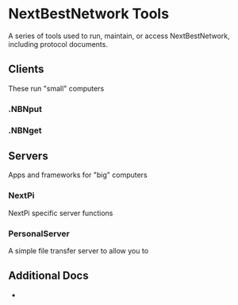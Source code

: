 # NextBestNetwork Tools
A series of tools used to run, maintain, or access NextBestNetwork, including protocol documents.

## Clients
These run "small" computers

### .NBNput

### .NBNget

## Servers
Apps and frameworks for "big" computers

### NextPi
NextPi specific server functions

### PersonalServer

A simple file transfer server to allow you to  
## Additional Docs

-